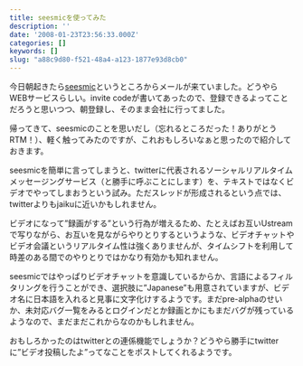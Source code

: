 ```yaml
---
title: seesmicを使ってみた
description: ''
date: '2008-01-23T23:56:33.000Z'
categories: []
keywords: []
slug: "a88c9d80-f521-48a4-a123-1877e93d8cb0"
---
```

今日朝起きたら[seesmic](http://www.seesmic.com/)というところからメールが来ていました。どうやらWEBサービスらしい。invite codeが書いてあったので、登録できるよってことだろうと思いつつ、朝登録し、そのまま会社に行ってました。

帰ってきて、seesmicのことを思いだし（忘れるところだった！ありがとうRTM！）、軽く触ってみたのですが、これおもしろいなぁと思ったので紹介しておきます。

seesmicを簡単に言ってしまうと、twitterに代表されるソーシャルリアルタイムメッセージングサービス（と勝手に呼ぶことにします）を、テキストではなくビデオでやってしまおうという試み。ただスレッドが形成されるという点では、twitterよりもjaikuに近いかもしれません。

ビデオになって”録画がする”という行為が増えるため、たとえばお互いUstreamで写りながら、お互いを見ながらやりとりするというような、ビデオチャットやビデオ会議というリアルタイム性は強くありませんが、タイムシフトを利用して時差のある間でのやりとりではかなり有効かも知れません。

seesmicではやっぱりビデオチャットを意識しているからか、言語によるフィルタリングを行うことができ、選択肢に”Japanese”も用意されていますが、ビデオ名に日本語を入れると見事に文字化けするようです。まだpre-alphaのせいか、未対応バグ一覧をみるとログインだとか録画とかにもまだバグが残っているようなので、まだまだこれからなのかもしれません。

おもしろかったのはtwitterとの連係機能でしょうか？どうやら勝手にtwitterに”ビデオ投稿したよ”ってなことをポストしてくれるようです。